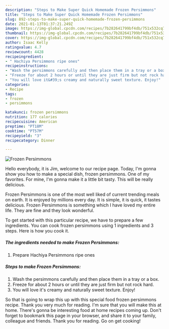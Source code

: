 ```yaml
---
description: "Steps to Make Super Quick Homemade Frozen Persimmons"
title: "Steps to Make Super Quick Homemade Frozen Persimmons"
slug: 892-steps-to-make-super-quick-homemade-frozen-persimmons
date: 2021-01-13T01:37:21.249Z
image: https://img-global.cpcdn.com/recipes/7b282641799bf4db/751x532cq70/frozen-persimmons-recipe-main-photo.jpg
thumbnail: https://img-global.cpcdn.com/recipes/7b282641799bf4db/751x532cq70/frozen-persimmons-recipe-main-photo.jpg
cover: https://img-global.cpcdn.com/recipes/7b282641799bf4db/751x532cq70/frozen-persimmons-recipe-main-photo.jpg
author: Isaac Kelly
ratingvalue: 4.7
reviewcount: 4428
recipeingredient:
- " Hachiya Persimmons ripe ones"
recipeinstructions:
- "Wash the persimmons carefully and then place them in a tray or a box."
- "Freeze for about 2 hours or until they are just firm but not rock hard."
- "You will love it&#39;s creamy and naturally sweet texture. Enjoy!"
categories:
- Recipe
tags:
- frozen
- persimmons

katakunci: frozen persimmons 
nutrition: 177 calories
recipecuisine: American
preptime: "PT18M"
cooktime: "PT57M"
recipeyield: "3"
recipecategory: Dinner

---
```



![Frozen Persimmons](https://img-global.cpcdn.com/recipes/7b282641799bf4db/751x532cq70/frozen-persimmons-recipe-main-photo.jpg)

Hello everybody, it is Jim, welcome to our recipe page. Today, I'm gonna show you how to make a special dish, frozen persimmons. One of my favorites. For mine, I'm gonna make it a little bit tasty. This will be really delicious.



Frozen Persimmons is one of the most well liked of current trending meals on earth. It is enjoyed by millions every day. It is simple, it is quick, it tastes delicious. Frozen Persimmons is something which I have loved my entire life. They are fine and they look wonderful.


To get started with this particular recipe, we have to prepare a few ingredients. You can cook frozen persimmons using 1 ingredients and 3 steps. Here is how you cook it.

<!--inarticleads1-->

##### The ingredients needed to make Frozen Persimmons:

1. Prepare  Hachiya Persimmons ripe ones




<!--inarticleads2-->

##### Steps to make Frozen Persimmons:

1. Wash the persimmons carefully and then place them in a tray or a box.
1. Freeze for about 2 hours or until they are just firm but not rock hard.
1. You will love it&#39;s creamy and naturally sweet texture. Enjoy!




So that is going to wrap this up with this special food frozen persimmons recipe. Thank you very much for reading. I'm sure that you will make this at home. There's gonna be interesting food at home recipes coming up. Don't forget to bookmark this page in your browser, and share it to your family, colleague and friends. Thank you for reading. Go on get cooking!
